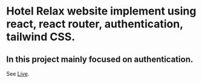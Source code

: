 # Hotel Relax website implement using react, react router, authentication, tailwind CSS.

## In this project mainly focused on authentication.

See [Live](https://hotel-relax-47dca.web.app/).
